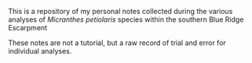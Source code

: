 This is a repository of my personal notes collected during the various analyses of <i>Micranthes petiolaris</i> species within the southern Blue Ridge Escarpment

These notes are not a tutorial, but a raw record of trial and error for individual analyses.
